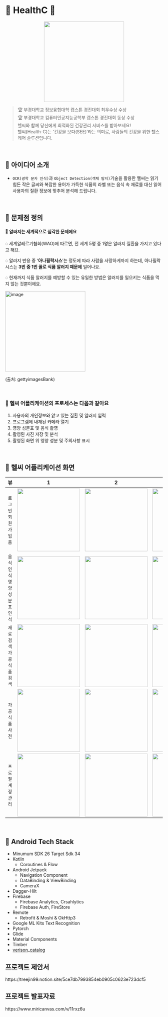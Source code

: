 # 🥦 HealthC 🍏
<p align="center"><img src="./image/icon.png"/ width="256"></p>

> 🏆 부경대학교 정보융합대학 캡스톤 경진대회 최우수상 수상 <br>
> 🏆 부경대학교 컴퓨터인공지능공학부 캡스톤 경진대회 동상 수상 <br>
> 헬씨와 함께 당신에게 최적화된 건강관리 서비스를 받아보세요!<br>
> 헬씨(Health-C)는 ‘건강을 보다(SEE)’라는 의미로, 사람들의 건강을 위한 헬스케어 솔루션입니다.
<br>

## 🌱 아이디어 소개 
- `OCR(광학 문자 인식)`과 `Object Detection(객체 탐지)`기술을 활용한 헬씨는 읽기 힘든 작은 글씨와 복잡한 용어가 가득한 식품의 라벨 또는 음식 속 재료를 대신 읽어 사용자의 질환 정보에 맞추어 분석해 드립니다.
<br>

## 🍎 문제점 정의 
<aside>
<h4>🤮 알러지는 세계적으로 심각한 문제에요 </h4>

◌ 세계알레르기협회(WAO)에 따르면, 전 세계 5명 중 1명은 알러지 질환을 가지고 있다고 해요.

◌ 알러지 반응 중 ‘**아나필락시스**’는 정도에 따라 사람을 사망하게까지 하는데, 아나필락시스는 **3번 중 1번 꼴로 식품 알러지 때문에** 일어나요.

◌ 현재까지 식품 알러지를 예방할 수 있는 유일한 방법은 알러지를 일으키는 식품을 먹지 않는 것뿐이에요.

<img width="256" alt="image" src="https://file.notion.so/f/f/e775383b-efe0-417a-b4f6-ce259eedcdee/186e7d8a-1cea-4d8b-8e53-c6b3498a1485/Untitled.png?id=6108a89e-0b95-45bf-9f0d-5277f2119131&table=block&spaceId=e775383b-efe0-417a-b4f6-ce259eedcdee&expirationTimestamp=1701684000000&signature=wmV9YxAtaJo5V1l8WmR0wKmbTBOnOFFXNyrcg7PURfQ&downloadName=Untitled.png">

(출처: gettyimagesBank)

<br>

### 🥑 헬씨 어플리케이션의 프로세스는 다음과 같아요 

1. 사용자의 개인정보와 앓고 있는 질환 및 알러지 입력 
2. 프로그램에 내재된 카메라 열기  
3. 영양 성분표 및 음식 촬영 
4. 촬영된 사진 저장 및 분석 
5. 촬영된 화면 위 영양 성분 및 주의사항 표시
<br>

## 🥒 헬씨 어플리케이션 화면 
|       뷰       |                                                              1                                                              |                                                              2                                                              |                                                              3                                                              |                                                              4                                                              |
|:-------------:|:---------------------------------------------------------------------------------------------------------------------------:|:---------------------------------------------------------------------------------------------------------------------------:|:---------------------------------------------------------------------------------------------------------------------------:|:---------------------------------------------------------------------------------------------------------------------------:|
| `로그인` <br> `회원가입` <br> `홈` | <img width="200px" src="https://github.com/Solution-Challenge-HealthC/HealthC_Android/blob/main/image/login.jpeg"/> |  <img width="200px" src="https://github.com/Solution-Challenge-HealthC/HealthC_Android/blob/main/image/register_allergy.jpeg"/> | <img width="200px" src="https://github.com/Solution-Challenge-HealthC/HealthC_Android/blob/main/image/register_information.png"/> | <img width="200px" src="https://github.com/Solution-Challenge-HealthC/HealthC_Android/blob/main/image/home.png"/> |
|  `음식 인식` <br> `영양성분표 인석`  | <img width="200px" src="https://github.com/Solution-Challenge-HealthC/HealthC_Android/blob/main/image/camera.png"/> | <img width="200px" src="https://github.com/Solution-Challenge-HealthC/HealthC_Android/blob/main/image/object_detection.png"/> | <img width="200px" src="https://github.com/Solution-Challenge-HealthC/HealthC_Android/blob/main/image/text_detection.png"/> | <img width="200px" src="https://github.com/Solution-Challenge-HealthC/HealthC_Android/blob/main/image/text_detection2.png"/> |
|  `재료 검색` <br> `가공식품 검색`  | <img width="200px" src="https://github.com/Solution-Challenge-HealthC/HealthC_Android/blob/main/image/recipe1.jpeg"/> | <img width="200px" src="https://github.com/Solution-Challenge-HealthC/HealthC_Android/blob/main/image/recipe2.jpeg"/> | <img width="200px" src="https://github.com/Solution-Challenge-HealthC/HealthC_Android/blob/main/image/dictionary_search.jpeg"/> |
|  `가공식품 사전`  | <img width="200px" src="https://github.com/Solution-Challenge-HealthC/HealthC_Android/blob/main/image/dictionary_korea1.jpeg"/> | <img width="200px" src="https://github.com/Solution-Challenge-HealthC/HealthC_Android/blob/main/image/dictionary_korea2.jpeg"/> | <img width="200px" src="https://github.com/Solution-Challenge-HealthC/HealthC_Android/blob/main/image/dictionary_foriegn.jpeg"/> | <img width="200px" src="https://github.com/Solution-Challenge-HealthC/HealthC_Android/blob/main/image/dictionary_forien2.jpeg"/> |
|  `프로필` <br> `계정관리`  | <img width="200px" src="https://github.com/Solution-Challenge-HealthC/HealthC_Android/blob/main/image/mypage.jpeg"/> | <img width="200px" src="https://github.com/Solution-Challenge-HealthC/HealthC_Android/blob/main/image/mypage2.jpeg"/> | <img width="200px" src="https://github.com/Solution-Challenge-HealthC/HealthC_Android/blob/main/image/mypage3.jpeg"/> |
<br>

## 🫛 Android Tech Stack</h2>

- Minumum SDK 26 Target Sdk 34
- Kotlin
    - Coroutines & Flow 
- Android Jetpack
    - Navigation Component
    - DataBinding & ViewBinding
    - CameraX
- Dagger-Hilt
- Firebase
    - Firebase Analytics, Crsahlytics
    - Firebase Auth, FireStore
- Remote
    - Retrofit & Moshi & OkHttp3
- Google ML Kits Text Recognition
- Pytorch  
- Glide
- Material Components
- Timber
- [verison_catalog](https://github.com/Solution-Challenge-HealthC/HealthC_Android/blob/main/client/gradle/libs.version.toml)

<h2>프로젝트 제안서</h2>
https://treejin99.notion.site/5ce7db7993854eb0905c0623e723dcf5

<h2>프로젝트 발표자료</h2>
https://www.miricanvas.com/v/11rxz6u
